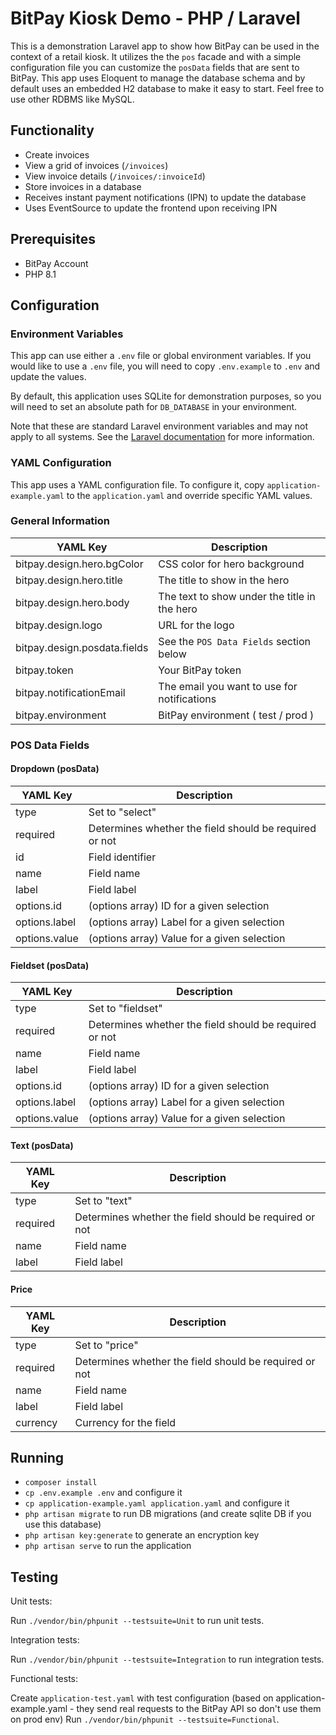 # BitPay Kiosk Demo - PHP / Laravel

This is a demonstration Laravel app to show how BitPay can be used in the
context of a retail kiosk. It utilizes the the `pos` facade and with a simple
configuration file you can customize the `posData` fields that are sent to
BitPay. This app uses Eloquent to manage the database schema and by default
uses an embedded H2 database to make it easy to start. Feel free to use other RDBMS like MySQL.

## Functionality

- Create invoices
- View a grid of invoices (`/invoices`)
- View invoice details (`/invoices/:invoiceId`)
- Store invoices in a database
- Receives instant payment notifications (IPN) to update the database
- Uses EventSource to update the frontend upon receiving IPN

## Prerequisites

- BitPay Account
- PHP 8.1

## Configuration

### Environment Variables

This app can use either a `.env` file or global environment variables. If you
would like to use a `.env` file, you will need to copy `.env.example` to `.env`
and update the values.

By default, this application uses SQLite for demonstration purposes, so you will
need to set an absolute path for `DB_DATABASE` in your environment.

Note that these are standard Laravel environment variables and may not apply
to all systems. See the [Laravel documentation](https://laravel.com/docs/10.x/#environment-based-configuration) for more information.

### YAML Configuration

This app uses a YAML configuration file. To configure it, copy
`application-example.yaml` to the `application.yaml` and override specific YAML
values.

### General Information

| YAML Key                     | Description                                  |
| ---------------------------- | -------------------------------------------- |
| bitpay.design.hero.bgColor   | CSS color for hero background                |
| bitpay.design.hero.title     | The title to show in the hero                |
| bitpay.design.hero.body      | The text to show under the title in the hero |
| bitpay.design.logo           | URL for the logo                             |
| bitpay.design.posdata.fields | See the `POS Data Fields` section below      |
| bitpay.token                 | Your BitPay token                            |
| bitpay.notificationEmail     | The email you want to use for notifications  |
| bitpay.environment           | BitPay environment ( test / prod )           |

### POS Data Fields

#### Dropdown (posData)

| YAML Key      | Description                                            |
| ------------- | ------------------------------------------------------ |
| type          | Set to "select"                                        |
| required      | Determines whether the field should be required or not |
| id            | Field identifier                                       |
| name          | Field name                                             |
| label         | Field label                                            |
| options.id    | (options array) ID for a given selection               |
| options.label | (options array) Label for a given selection            |
| options.value | (options array) Value for a given selection            |

#### Fieldset (posData)

| YAML Key      | Description                                            |
| ------------- | ------------------------------------------------------ |
| type          | Set to "fieldset"                                      |
| required      | Determines whether the field should be required or not |
| name          | Field name                                             |
| label         | Field label                                            |
| options.id    | (options array) ID for a given selection               |
| options.label | (options array) Label for a given selection            |
| options.value | (options array) Value for a given selection            |

#### Text (posData)

| YAML Key | Description                                            |
| -------- | ------------------------------------------------------ |
| type     | Set to "text"                                          |
| required | Determines whether the field should be required or not |
| name     | Field name                                             |
| label    | Field label                                            |

#### Price

| YAML Key | Description                                            |
| -------- | ------------------------------------------------------ |
| type     | Set to "price"                                         |
| required | Determines whether the field should be required or not |
| name     | Field name                                             |
| label    | Field label                                            |
| currency | Currency for the field                                 |

## Running

- `composer install`
- `cp .env.example .env` and configure it
- `cp application-example.yaml application.yaml` and configure it
- `php artisan migrate` to run DB migrations (and create sqlite DB if you use this database)
- `php artisan key:generate` to generate an encryption key
- `php artisan serve` to run the application

## Testing

Unit tests:

Run `./vendor/bin/phpunit --testsuite=Unit` to run unit tests.

Integration tests:

Run `./vendor/bin/phpunit --testsuite=Integration` to run integration tests.

Functional tests:

Create `application-test.yaml` with test configuration (based on application-example.yaml - they send real requests to the BitPay API so don't use them on prod env)
Run `./vendor/bin/phpunit --testsuite=Functional`.
